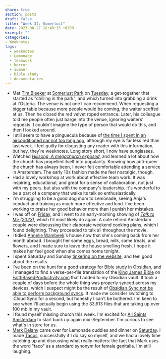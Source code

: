```yaml
---
share: true
section: posts
draft: false
title: "Week 34: Somerlust"
date: 2023-08-27 18:49:15 +0200
excerpt: ""
categories:
- Weeknotes
tags:
  - weeknotes
  - Lemonade
  - teamwork
  - horror
  - summer
  - bible study
  - documentaries
---
```



- Met [Tim Bleeker](Tim%20Bleeker.md) at [Somerlust Park](Somerlust%20Park.md) on [Tuesday](2023-08-22.md), a get-together that started as "chilling in the park", and which turned into grabbing a drink at l'Osteria. The venue is not one I can recommend. When requesting a bigger table because more people would be coming, the waiter scoffed at us. Then he closed the red velvet roped entrance. Later, his colleague told me people often just barge into the venue, ignoring waiters' requests. I couldn't imagine the type of person that would do this, and then I looked around.
- I still seem to have a pinguecula because of [the time I spent in an airconditioned car not too long ago](/2023/07/22/norway-et-al-2023/), although my eye is far less red than last week. I feel guilty for disgusting any reader with this information, but hey, they're weeknotes. Long story short, I now have sunglasses.
- Watched _[Hillsong, A megachurch exposed](Hillsong,%20A%20megachurch%20exposed.md)_, and learned a lot about how the church has propelled itself into popularity. Knowing how anti-queer the church has always been, I never felt comfortable attending a service in Amsterdam. The early 10s fashion made me feel nostalgic, though.
- Had a lovely workshop at work about effective team work. It was inspiring, educational, and great for a sense of collaboration, not just with my peers, but also with the company's leadership. It's wonderful to be a part of a company that walks its talk so enthusiastically.
- I'm struggling to be a good dog mom to Lemonade, seeing Anja's conduct and training as much more effective and kind. I've been working to praise her good behavior more than I punish her mistakes. 
- I was off on [Friday](2023-08-25.md), and I went to an early-morning showing of _[Talk to Me (2023)](Talk%20to%20Me%20(2023).md)_, which I'll most likely do again. A cute retired Amsterdam couple were discussing their elaborate weekend cooking plans, which I found delighting. They proceeded to talk all throughout the movie.
- I tidied [Annelie Wambeek](Annelie%20Wambeek.md)'s house now that she's coming back from her month abroad. I brought her some eggs, bread, milk, some treats, and flowers, and I made sure to leave the house smelling fresh. I hope it makes her feel good when she comes home tonight. 
- I spent Saturday and Sunday [tinkering on the website](/2023-08-27-12-43-45), and feel good about the results.
- I've been on the hunt for a good strategy for [Bible study](Bible%20study.md) in [Obsidian](Obsidian.md), and I managed to find a verse-per-file translation of the [King James Bible](King%20James%20Bible.md) on [FaithBasedProductivity.com](https://faithbasedproductivity.com/cross-reference-library-obsidian/) that I added to my Obsidian vault. It took a couple of days before the whole thing was properly synced across my devices, which I suspect might be the result of [Obsidian Sync not be able to perform background syncs](https://www.reddit.com/r/ObsidianMD/comments/112ynkj/background_sync_on_ios/). It made me consider switching to iCloud Sync for a second, but honestly I can't be bothered. I'm keen to see when I'll actually begin using the 33,613 files that are taking up over 100 mb in my vault.
- I found myself missing church this week. I'm excited for [All Saints Amsterdam](All%20Saints%20Amsterdam.md) to start back up again mid-September. I'm curious to see what's in store for us.
- [Mark Delany](Mark%20Delany.md) came over for Lemonade cuddles and dinner on [Saturday](2023-08-26.md). I made [Tacos](Tacos.md), successfully if I do say so myself, and we had a lovely time catching up and discussing what really matters: the fact that Mark uses the word "taco" as a standard synonym for female genitalia. I'm still laughing. 